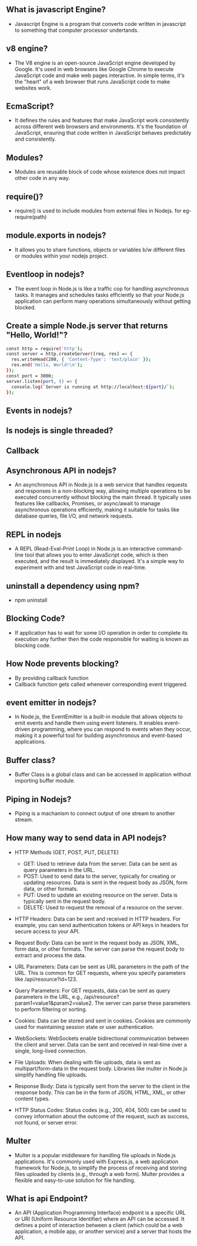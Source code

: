 ## What is javascript Engine?
- Javascript Engine is a program that converts code written in javascript to something that computer processor undertands.


## v8 engine?
- The V8 engine is an open-source JavaScript engine developed by Google. It's used in web browsers like Google Chrome to execute JavaScript   code and make web pages interactive. In simple terms, it's the "heart" of a web browser that runs JavaScript code to make websites work.

## EcmaScript?
- It defines the rules and features that make JavaScript work consistently across different web browsers and environments. It's the   foundation of JavaScript, ensuring that code written in JavaScript behaves predictably and consistently.

## Modules?
- Modules are reusable block of code whose existence does not impact other code in any way.

## require()?
- require() is used to include modules from external files in Nodejs. for eg- require(path)


## module.exports in nodejs?
- It allows you to share functions, objects or variables b/w different files or modules within your nodejs project. 

## Eventloop in nodejs?
- The event loop in Node.js is like a traffic cop for handling asynchronous tasks. It manages and schedules tasks efficiently so that your   Node.js application can perform many operations simultaneously without getting blocked.

## Create a simple Node.js server that returns "Hello, World!"?
```bash
const http = require('http');
const server = http.createServer((req, res) => {                        // Create an HTTP server
  res.writeHead(200, { 'Content-Type': 'text/plain' });                 // Set the response headers
  res.end('Hello, World!\n');                                           // Send "Hello, World!" as the response
});
const port = 3000;                                                      // Listen on port 3000
server.listen(port, () => {
  console.log(`Server is running at http://localhost:${port}/`);
});

```

## Events in nodejs?
## Is nodejs is single threaded?
## Callback

## Asynchronous API in nodejs?
- An asynchronous API in Node.js is a web service that handles requests and responses in a non-blocking way, allowing multiple operations   to be executed concurrently without blocking the   main thread. It typically uses features like callbacks, Promises, or async/await to   manage asynchronous operations efficiently, making it suitable for tasks like database queries, file   I/O, and network requests.

## REPL in nodejs
- A REPL (Read-Eval-Print Loop) in Node.js is an interactive command-line tool that allows you to enter JavaScript code, which is then   executed, and the result is immediately displayed.   It's a simple way to experiment with and test JavaScript code in real-time.

## uninstall a dependency using npm?
- npm uninstall <dependency name>

## Blocking Code?
- If application has to wait for some I/O operation in order to complete its execution any further then the code responsible for waiting is   known as blocking code.

## How Node prevents blocking?
- By providing callback function
- Callback function gets called whenever corresponding event triggered.

## event emitter in nodejs?
- In Node.js, the EventEmitter is a built-in module that allows objects to emit events and handle them using event listeners. It enables   event-driven programming, where you can respond to events when they occur, making it a powerful tool for building asynchronous and   event-based applications.

## Buffer class?
- Buffer Class is a global class and can be accessed in application without importing buffer module.

## Piping in Nodejs?
- Piping is a machanism to connect output of one stream to another stream.

## How many way to send data in API nodejs?
- HTTP Methods (GET, POST, PUT, DELETE)
  - GET: Used to retrieve data from the server. Data can be sent as query parameters in the URL.
  - POST: Used to send data to the server, typically for creating or updating resources. Data is sent in the request body as JSON, form           data, or other formats.
  - PUT: Used to update an existing resource on the server. Data is typically sent in the request body.
  - DELETE: Used to request the removal of a resource on the server.

- HTTP Headers: Data can be sent and received in HTTP headers. For example, you can send authentication tokens or API keys in headers for                 secure access to your API.

- Request Body: Data can be sent in the request body as JSON, XML, form data, or other formats. The server can parse the request body to                 extract and process the data.

- URL Parameters: Data can be sent as URL parameters in the path of the URL. This is common for GET requests, where you specify parameters                   like /api/resource?id=123.

- Query Parameters: For GET requests, data can be sent as query parameters in the URL, e.g., /api/resource?param1=value1&param2=value2. The                     server can parse these parameters to perform filtering or sorting.

- Cookies: Data can be stored and sent in cookies. Cookies are commonly used for maintaining session state or user authentication.

- WebSockets: WebSockets enable bidirectional communication between the client and server. Data can be sent and received in real-time over               a single, long-lived connection.

- File Uploads: When dealing with file uploads, data is sent as multipart/form-data in the request body. Libraries like multer in Node.js                 simplify handling file uploads.

- Response Body: Data is typically sent from the server to the client in the response body. This can be in the form of JSON, HTML, XML, or                  other content types.

- HTTP Status Codes: Status codes (e.g., 200, 404, 500) can be used to convey information about the outcome of the request, such as                      success, not found, or server error.


## Multer
- Multer is a popular middleware for handling file uploads in Node.js applications. It's commonly used with Express.js, a web application   framework for Node.js, to simplify the process of receiving and storing files uploaded by clients (e.g., through a web form). Multer   provides a flexible and easy-to-use solution for file handling.


## What is api Endpoint?
- An API (Application Programming Interface) endpoint is a specific URL or URI (Uniform Resource Identifier) where an API can be accessed.   It defines a point of interaction between a client (which could be a web application, a mobile app, or another service) and a server that   hosts the API.

       




